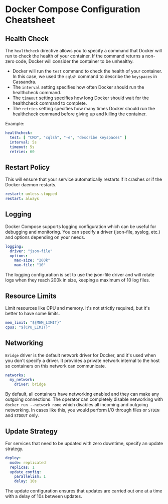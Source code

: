 # Docker Compose Configuration Cheatsheet

## Health Check

The `healthcheck` directive allows you to specify a command that Docker will run to check the health of your container.
If the command returns a non-zero code, Docker will consider the container to be unhealthy.

* Docker will run the `test` command to check the health of your container. In this case, we used the `cqlsh` command to describe the `keyspaces` in Cassandra.
* The `interval` setting specifies how often Docker should run the healthcheck command.
* The `timeout` setting specifies how long Docker should wait for the healthcheck command to complete.
* The `retries` setting specifies how many times Docker should run the healthcheck command before giving up and killing the container.

Example:

```yaml
healthcheck:
  test: [ "CMD", "cqlsh", "-e", "describe keyspaces" ]
  interval: 5s
  timeout: 5s
  retries: 60
```

## Restart Policy

This will ensure that your service automatically restarts if it crashes or if the Docker daemon restarts.

```yaml
restart: unless-stopped
restart: always
```

## Logging

Docker Compose supports logging configuration which can be useful for debugging and monitoring. You can specify a driver (json-file, syslog, etc.) and options depending on your needs.

```yaml
logging:
  driver: "json-file"
  options:
    max-size: "200k"
    max-file: "10"
```

The logging configuration is set to use the json-file driver and will rotate logs when they reach 200k in size, keeping a maximum of 10 log files.

## Resource Limits

Limit resources like CPU and memory. It's not strictly required, but it's better to have some limits.

```yaml
mem_limit: "${MEM_LIMIT}"
cpus: "${CPU_LIMIT}"
```

## Networking

`Bridge` driver is the default network driver for Docker, and it's used when you don't specify a driver. It provides a private network internal to the host so containers on this network can communicate.

```yaml
networks:
  my_network:
    driver: bridge
```

By default, all containers have networking enabled and they can make any outgoing connections. The operator can completely disable networking with `docker run --network none` which disables all incoming and outgoing networking. In cases like this, you would perform I/O through files or `STDIN` and `STDOUT` only.

## Update Strategy

For services that need to be updated with zero downtime, specify an update strategy.

```yaml
deploy:
  mode: replicated
  replicas: 1
  update_config:
    parallelism: 1
    delay: 10s
```

The update configuration ensures that updates are carried out one at a time with a delay of 10s between updates.
